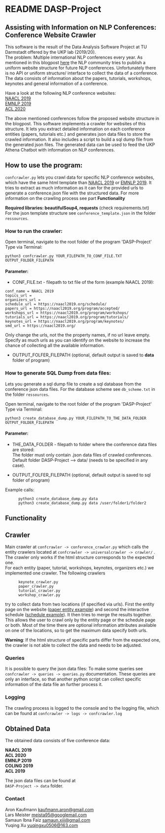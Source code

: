# README DASP-Project
## Assisting with Information on NLP Conferences: Conference Website Crawler

This software is the result of the Data Analysis Software Project at TU Darmstadt 
offered by the UKP lab (2019/20).  
The problem: Multiple international NLP conferences every year. As mentioned in this 
blogpost [here](https://naacl2019.org/blog/digital-and-collaborative-materials/) the NLP
community tries to publish a uniform website structure for future NLP conferences. 
Unfortunately there is no API or uniform structure/ interface to collect the data of a 
conference. The data consists of information about the papers, tutorials, workshops, keynotes
and general information of a conference.    

Have a look at the following NLP conference websites:  
[NAACL 2019](https://naacl2019.org/)  
[EMNLP 2019](https://www.emnlp-ijcnlp2019.org/)  
[ACL 2020](https://acl2020.org/)
 
The above mentioned conferences follow the proposed website structure in the blogpost.
This software implements a crawler for websites of this structure. It lets you extract
detailed information on each conference entities (papers, tutorials etc.) and generates
json data files to store the crawled information.
It also includes a script to build a sql dump file from the generated json files.
The generated data can be used to feed the UKP Athena Chatbot with information
on NLP conferences.

## How to use the program: 
```confcrawler.py``` lets you crawl data for specific NLP conference websites,
which have the same html template than [NAACL 2019](https://naacl2019.org/) or
[EMNLP 2019](https://www.emnlp-ijcnlp2019.org/).
It tries to extract as much information as it can for the provided urls
to generate a conference.json file with the structured data. For more information
on the crawling process see part **Functionality**

**Required libraries: beautifulSoup4, requests** (check requirements.txt)  
For the json template structure see ```conference_template.json``` in the 
folder ```ressources```.

### How to run the crawler:  
Open terminal, navigate to the root folder of the program 'DASP-Project'  
Type via Terminal:  

```python3 confcrawler.py YOUR_FILEPATH_TO_CONF_FILE.TXT OUTPUT_FOLDER_FILEPATH```
  
#### Parameter:
- CONF_FILE.txt - filepath to txt file of the form (example NAACL 2019):  
```
conf_name = NAACL 2019
topics_url = 
organizers_url = 
schedule_url = https://naacl2019.org/schedule/
papers_url = https://naacl2019.org/program/accepted/
workshops_url = https://naacl2019.org/program/workshops/
tutorials_url = https://naacl2019.org/program/tutorials/
keynotes_url = https://naacl2019.org/program/keynotes/
smd_url = https://naacl2019.org/
```
Only change the urls, not the the property names, if no url leave empty.
Specify as much urls as you can identify on the website to increase the chance
of collecting all the available information.

- OUTPUT_FOLFER_FILEPATH (optional, default output is saved to **data** folder of 
program)

### How to generate SQL Dump from data files:
Lets you generate a sql dump file to create a sql database from the conference 
json data files. For the database scheme see ```db_scheme.txt``` in the 
folder ```ressources```.

Open terminal, navigate to the root folder of the program 'DASP-Project'  
Type via Terminal:  

```python3 create_database_dump.py YOUR_FILEPATH_TO_THE_DATA_FOLDER OUTPUT_FOLDER_FILEPATH```
#### Parameter:  
- THE_DATA_FOLDER - filepath to folder where the conference data files are stored:  
The folder must only contain .json data files of crawled conferences.  
Default folder DASP-Project --> data/ (needs to be specified in any case).

 - OUTPUT_FOLFER_FILEPATH (optional, default output is saved to sql folder of program)
 
 Example calls:  
 
          python3 create_database_dump.py data
          python3 create_database_dump.py data /user/folder1/folder2
          
## Functionality

## Crawler
Main crawler at  ```confcrawler -> conference_crawler.py``` which calls the
entity crawlers located at ```confcrawler -> universalcrawler -> crawler/``` . 
The crawler only works if the html structure corresponds to the expected one.  
For each entity (paper, tutorial, workshops, keynotes, organizers etc.)
we implemented one crawler. The following crawlers  
      
          keynote_crawler.py
          paper_crawler.py
          tutorial_crawler.py
          workshop_crawler.py
          
try to collect data from two locations (if specified via urls). First the entity 
page on the website ([paper entity example](https://naacl2019.org/program/accepted/))
and second the interactive schedule ([schedule example](https://naacl2019.org/schedule/)).
It then tries to merge the results together. This allows the user to crawl 
only by the entity page or the schedule page or both. Most of the time
there are optional information attributes available on one of the locations, so
to get the maximum data specify both urls.

**Warning**: If the html structure of specific parts differ from the expected one,
the crawler is not able to collect the data and needs to be adjusted.    

### Queries
It is possible to query the json data files:
To make some queries see   
```confcrawler -> queries -> queries.py``` documentation. 
These queries are only an interface, so that another python script can collect
specific information of the data file an further process it.

### Logging
The crawling process is logged to the console and to the logging file, 
which can be found at ```confcrawler -> logs -> confcrawler.log``` 

## Obtained Data
The obtained data consists of five conference data:  
  
**NAACL 2019**   
**ACL 2020**  
**EMNLP 2019**  
**COLING 2019**  
**ACL 2019**

The json data files can be found at   
```DASP-Project -> data``` folder.  

 

### Contact
Aron Kaufmann <kaufmann.aron@gmail.com>  
Lars Meister <meista95@googlemail.com>  
Samaun Ibna Faiz <samaun.xiii@gmail.com>  
Yuqing Xu <yuqingxu0506@163.com>
